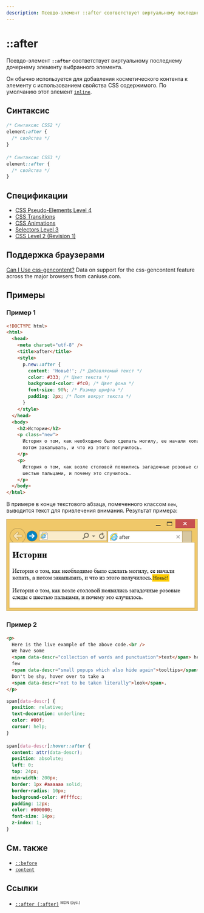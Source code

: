 ```yaml
---
description: Псевдо-элемент ::after соответствует виртуальному последнему дочернему элементу выбранного элемента.
---
```


# ::after

Псевдо-элемент **`::after`** соответствует виртуальному последнему дочернему элементу выбранного элемента.

Он обычно используется для добавления косметического контента к элементу с использованием свойства CSS содержимого. По умолчанию этот элемент [`inline`](display.md).

## Синтаксис

```css
/* Синтаксис CSS2 */
element:after {
  /* свойства */
}

/* Синтаксис CSS3 */
element::after {
  /* свойства */
}
```

## Спецификации

- [CSS Pseudo-Elements Level 4](https://drafts.csswg.org/css-pseudo-4/#selectordef-after)
- [CSS Transitions](https://drafts.csswg.org/css-transitions/#animatable-properties)
- [CSS Animations](https://drafts.csswg.org/css-animations/)
- [Selectors Level 3](https://drafts.csswg.org/selectors-3/#gen-content)
- [CSS Level 2 (Revision 1)](https://www.w3.org/TR/CSS2/generate.html#before-after-content)

## Поддержка браузерами

<p class="ciu_embed" data-feature="css-gencontent" data-periods="future_1,current,past_1,past_2">
  <a href="http://caniuse.com/#feat=css-gencontent">Can I Use css-gencontent?</a> Data on support for the css-gencontent feature across the major browsers from caniuse.com.
</p>

## Примеры

### Пример 1

```html
<!DOCTYPE html>
<html>
  <head>
    <meta charset="utf-8" />
    <title>after</title>
    <style>
      p.new::after {
        content: 'Новьё!'; /* Добавляемый текст */
        color: #333; /* Цвет текста */
        background-color: #fc0; /* Цвет фона */
        font-size: 90%; /* Размер шрифта */
        padding: 2px; /* Поля вокруг текста */
      }
    </style>
  </head>
  <body>
    <h2>Истории</h2>
    <p class="new">
      История о том, как необходимо было сделать могилу, ее начали копать, а
      потом закапывать, и что из этого получилось.
    </p>
    <p>
      История о том, как возле столовой появились загадочные розовые следы с
      шестью пальцами, и почему это случилось.
    </p>
  </body>
</html>
```

В примере в конце текстового абзаца, помеченного классом `new`, выводится текст для привлечения внимания. Результат примера:

![Результат использования псевдоэлемента ::after](css_after.png)

### Пример 2

```html tab="HTML"
<p>
  Here is the live example of the above code.<br />
  We have some
  <span data-descr="collection of words and punctuation">text</span> here with a
  few
  <span data-descr="small popups which also hide again">tooltips</span>.<br />
  Don't be shy, hover over to take a
  <span data-descr="not to be taken literally">look</span>.
</p>
```

```css tab="CSS"
span[data-descr] {
  position: relative;
  text-decoration: underline;
  color: #00f;
  cursor: help;
}

span[data-descr]:hover::after {
  content: attr(data-descr);
  position: absolute;
  left: 0;
  top: 24px;
  min-width: 200px;
  border: 1px #aaaaaa solid;
  border-radius: 10px;
  background-color: #ffffcc;
  padding: 12px;
  color: #000000;
  font-size: 14px;
  z-index: 1;
}
```

## См. также

- [`::before`](::before.md)
- [`content`](content.md)

## Ссылки

- [`::after (:after)`](https://developer.mozilla.org/ru/docs/Web/CSS/::after) <sup><small>MDN (рус.)</small></sup>
